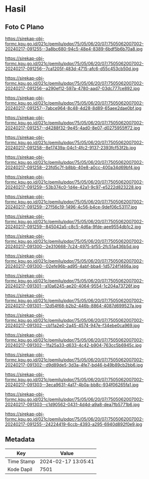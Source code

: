 # Hasil

## Foto C Plano

https://sirekap-obj-formc.kpu.go.id/021c/pemilu/pdpr/75/05/06/20/07/7505062007002-20240217-091255--3a8bc680-94c5-48e4-8389-6bdf5b6b70a8.jpg

https://sirekap-obj-formc.kpu.go.id/021c/pemilu/pdpr/75/05/06/20/07/7505062007002-20240217-091256--7ca1205f-483d-4715-afc6-d55c453cb50d.jpg

https://sirekap-obj-formc.kpu.go.id/021c/pemilu/pdpr/75/05/06/20/07/7505062007002-20240217-091256--a290ef12-597a-4780-aad7-03dc777ce892.jpg

https://sirekap-obj-formc.kpu.go.id/021c/pemilu/pdpr/75/05/06/20/07/7505062007002-20240217-091257--7abce964-8c48-4d28-8d89-65aee2dae0bf.jpg

https://sirekap-obj-formc.kpu.go.id/021c/pemilu/pdpr/75/05/06/20/07/7505062007002-20240217-091257--d4288f32-9e45-4ad0-8e07-d0275955ff72.jpg

https://sirekap-obj-formc.kpu.go.id/021c/pemilu/pdpr/75/05/06/20/07/7505062007002-20240217-091258--8e17439a-04c1-4fc2-9137-2393fcf53f2b.jpg

https://sirekap-obj-formc.kpu.go.id/021c/pemilu/pdpr/75/05/06/20/07/7505062007002-20240217-091258--23fd5c7f-b8bb-40e8-a0cc-400a34d69bf4.jpg

https://sirekap-obj-formc.kpu.go.id/021c/pemilu/pdpr/75/05/06/20/07/7505062007002-20240217-091259--53b374c0-1d4e-42a1-9c97-e5222d823228.jpg

https://sirekap-obj-formc.kpu.go.id/021c/pemilu/pdpr/75/05/06/20/07/7505062007002-20240217-091259--27f56c19-1496-4c56-b4ce-9def06c53117.jpg

https://sirekap-obj-formc.kpu.go.id/021c/pemilu/pdpr/75/05/06/20/07/7505062007002-20240217-091259--845042a5-c8c5-4d6a-9fde-aee9554db1c2.jpg

https://sirekap-obj-formc.kpu.go.id/021c/pemilu/pdpr/75/05/06/20/07/7505062007002-20240217-091300--2e310668-7c24-4975-bf55-2fc51a436b5d.jpg

https://sirekap-obj-formc.kpu.go.id/021c/pemilu/pdpr/75/05/06/20/07/7505062007002-20240217-091300--02efe96b-ad95-4abf-bba4-1d5724f1466a.jpg

https://sirekap-obj-formc.kpu.go.id/021c/pemilu/pdpr/75/05/06/20/07/7505062007002-20240217-091301--a10a6245-ae20-4064-9554-1c204a73726f.jpg

https://sirekap-obj-formc.kpu.go.id/021c/pemilu/pdpr/75/05/06/20/07/7505062007002-20240217-091301--12d54f68-b2b2-446b-8864-4087d699527a.jpg

https://sirekap-obj-formc.kpu.go.id/021c/pemilu/pdpr/75/05/06/20/07/7505062007002-20240217-091302--cb11a2e0-2a45-4574-947e-f34ebe0ca969.jpg

https://sirekap-obj-formc.kpu.go.id/021c/pemilu/pdpr/75/05/06/20/07/7505062007002-20240217-091302--1fa25a33-d633-4c42-b904-763cc5b6945c.jpg

https://sirekap-obj-formc.kpu.go.id/021c/pemilu/pdpr/75/05/06/20/07/7505062007002-20240217-091302--d9d89de5-3d3a-4fe7-bd46-b49b89cb2bb6.jpg

https://sirekap-obj-formc.kpu.go.id/021c/pemilu/pdpr/75/05/06/20/07/7505062007002-20240217-091303--3eca9631-4a17-4b0a-bb8c-934f06265fa1.jpg

https://sirekap-obj-formc.kpu.go.id/021c/pemilu/pdpr/75/05/06/20/07/7505062007002-20240217-091303--c1d90562-0431-4d4d-a9a8-dea7fb5771b6.jpg

https://sirekap-obj-formc.kpu.go.id/021c/pemilu/pdpr/75/05/06/20/07/7505062007002-20240217-091255--24224419-6ccb-4393-a295-6940d892f0e9.jpg


## Metadata

| Key        | Value               |
| ---------- | ------------------- |
| Time Stamp | 2024-02-17 13:05:41 |
| Kode Dapil | 7501                |



